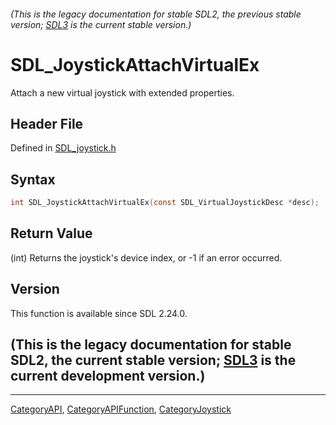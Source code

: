 ###### (This is the legacy documentation for stable SDL2, the previous stable version; [SDL3](https://wiki.libsdl.org/SDL3/) is the current stable version.)
# SDL_JoystickAttachVirtualEx

Attach a new virtual joystick with extended properties.

## Header File

Defined in [SDL_joystick.h](https://github.com/libsdl-org/SDL/blob/SDL2/include/SDL_joystick.h)

## Syntax

```c
int SDL_JoystickAttachVirtualEx(const SDL_VirtualJoystickDesc *desc);
```

## Return Value

(int) Returns the joystick's device index, or -1 if an error occurred.

## Version

This function is available since SDL 2.24.0.

## (This is the legacy documentation for stable SDL2, the current stable version; [SDL3](https://wiki.libsdl.org/SDL3/) is the current development version.)



----
[CategoryAPI](CategoryAPI), [CategoryAPIFunction](CategoryAPIFunction), [CategoryJoystick](CategoryJoystick)

